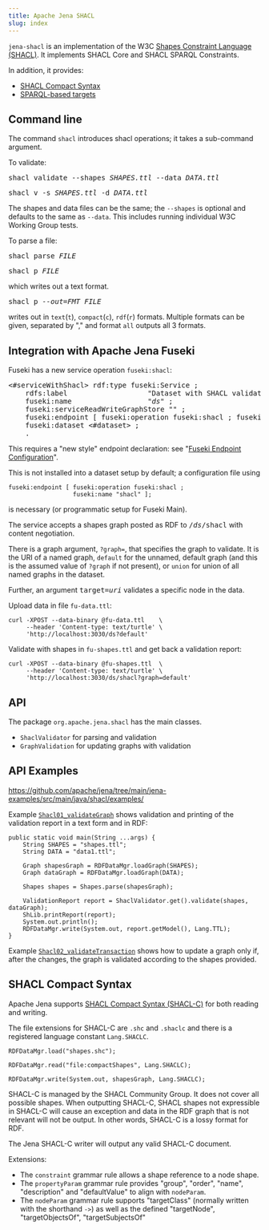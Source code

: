 ```yaml
---
title: Apache Jena SHACL
slug: index
---
```


`jena-shacl` is an implementation of the 
W3C [Shapes Constraint Language (SHACL)](https://www.w3.org/TR/shacl/).
It implements SHACL Core and SHACL SPARQL Constraints.

In addition, it provides:
* [SHACL Compact Syntax](https://w3c.github.io/shacl/shacl-compact-syntax/)
* [SPARQL-based targets](https://w3c.github.io/shacl/shacl-af/#SPARQLTarget)

## Command line

The command `shacl` introduces shacl operations; it takes a sub-command
argument.

To validate:

<pre>shacl validate --shapes <i>SHAPES.ttl</i> --data <i>DATA.ttl</i></pre>
<pre>shacl v -s <i>SHAPES.ttl</i> -d <i>DATA.ttl</i></pre>

The shapes and data files can be the same; the `--shapes` is optional and
defaults to the same as `--data`.  This includes running individual W3C Working
Group tests.

To parse a file:

<pre>shacl parse <i>FILE</i></pre>
<pre>shacl p <i>FILE</i></pre>

which writes out a text format.

<pre>shacl p <i>--out=FMT</i> <i>FILE</i></pre>

writes out in `text`(`t`), `compact`(`c`), `rdf`(`r`) formats. Multiple formats can be given,
separated by "," and format `all` outputs all 3 formats.

## Integration with Apache Jena Fuseki

Fuseki has a new service operation `fuseki:shacl`:

<pre>
&lt;#serviceWithShacl&gt; rdf:type fuseki:Service ;
    rdfs:label                   "Dataset with SHACL validation" ;
    fuseki:name                  "<i>ds</i>" ;
    fuseki:serviceReadWriteGraphStore "" ;
    fuseki:endpoint [ fuseki:operation fuseki:shacl ; fuseki:name "shacl" ] ;
    fuseki:dataset &lt;#dataset&gt; ;
    .
</pre>

This requires a "new style" endpoint declaration:  see
"[Fuseki Endpoint Configuration](/documentation/fuseki2/fuseki-config-endpoint.html)".

This is not installed into a dataset setup by default; a configuration file using
```
fuseki:endpoint [ fuseki:operation fuseki:shacl ;
                  fuseki:name "shacl" ];
```
is necessary (or programmatic setup for Fuseki Main).

The service accepts a shapes graph posted as RDF to <tt>/<i>ds</i>/shacl</tt> with
content negotiation.

There is a graph argument, `?graph=`, that specifies the graph to validate. It
is the URI of a named graph, `default` for the unnamed, default graph (and
this is the assumed value of `?graph` if not present), or `union` for union of
all named graphs in the dataset.

Further, an argument <tt>target=<i>uri</i></tt> validates a specific node in the data.

Upload data in file `fu-data.ttl`:

    curl -XPOST --data-binary @fu-data.ttl    \  
         --header 'Content-type: text/turtle' \  
         'http://localhost:3030/ds?default'

Validate with shapes in `fu-shapes.ttl` and get back a validation report:

    curl -XPOST --data-binary @fu-shapes.ttl  \  
         --header 'Content-type: text/turtle' \  
         'http://localhost:3030/ds/shacl?graph=default'

## API

The package `org.apache.jena.shacl` has the main classes.

* `ShaclValidator` for parsing and validation
* `GraphValidation` for updating graphs with validation

## API Examples

https://github.com/apache/jena/tree/main/jena-examples/src/main/java/shacl/examples/

Example
[`Shacl01_validateGraph`](
https://github.com/apache/jena/tree/main/jena-shacl/src/main/java/org/apache/jena/shacl/examples/Shacl01_validateGraph.java)
shows validation and printing of the validation report in a text form and in RDF:

    public static void main(String ...args) {
        String SHAPES = "shapes.ttl";
        String DATA = "data1.ttl";

        Graph shapesGraph = RDFDataMgr.loadGraph(SHAPES);
        Graph dataGraph = RDFDataMgr.loadGraph(DATA);

        Shapes shapes = Shapes.parse(shapesGraph);

        ValidationReport report = ShaclValidator.get().validate(shapes, dataGraph);
        ShLib.printReport(report);
        System.out.println();
        RDFDataMgr.write(System.out, report.getModel(), Lang.TTL);
    }

Example
[`Shacl02_validateTransaction`](https://github.com/apache/jena/tree/main/jena-shacl/src/main/java/org/apache/jena/shacl/examples/Shacl02_validateTransaction.java)
shows how to update a graph only if, after the changes, the graph is validated
according to the shapes provided.

## SHACL Compact Syntax

Apache Jena supports
[SHACL Compact Syntax (SHACL-C)](https://w3c.github.io/shacl/shacl-compact-syntax/)
for both reading and writing.

The file extensions for SHACL-C are `.shc` and `.shaclc` and there is a registered language
constant `Lang.SHACLC`.

    RDFDataMgr.load("shapes.shc");

    RDFDataMgr.read("file:compactShapes", Lang.SHACLC);

    RDFDataMgr.write(System.out, shapesGraph, Lang.SHACLC);

SHACL-C is managed by the SHACL Community Group. It does not cover all possible shapes.
When outputting SHACL-C, SHACL shapes not expressible in SHACL-C will cause an
exception and data in the RDF graph that is not relevant will not be output. In
other words, SHACL-C is a lossy format for RDF.

The Jena SHACL-C writer will output any valid SHACL-C document.

Extensions:

* The `constraint` grammar rule allows a shape reference to a node shape.
* The `propertyParam` grammar rule provides "group", "order", "name",
  "description" and "defaultValue" to align with `nodeParam`.
* The `nodeParam` grammar rule supports "targetClass" (normally written 
  with the shorthand `->`) as well as the defined
  "targetNode", "targetObjectsOf", "targetSubjectsOf"
